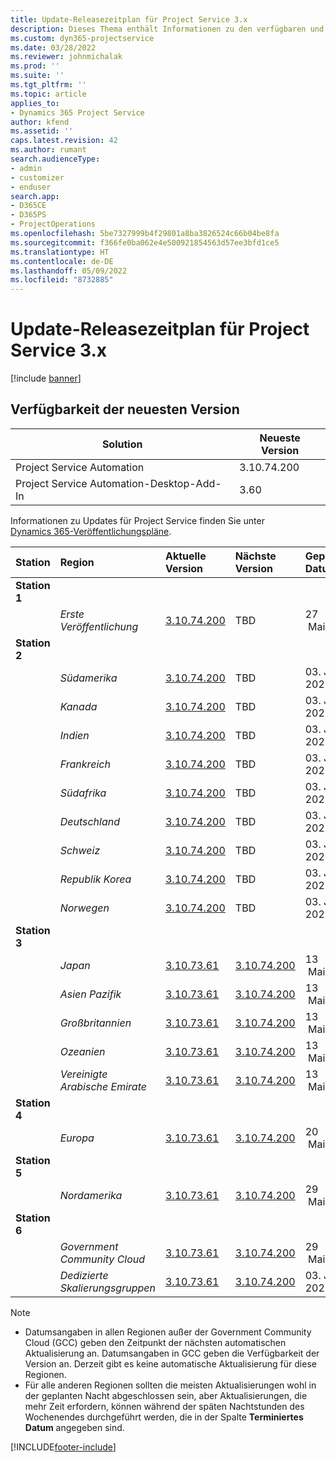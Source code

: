 ```yaml
---
title: Update-Releasezeitplan für Project Service 3.x
description: Dieses Thema enthält Informationen zu den verfügbaren und kommenden Versionen von Dynamics 365 Project Service Automation.
ms.custom: dyn365-projectservice
ms.date: 03/28/2022
ms.reviewer: johnmichalak
ms.prod: ''
ms.suite: ''
ms.tgt_pltfrm: ''
ms.topic: article
applies_to:
- Dynamics 365 Project Service
author: kfend
ms.assetid: ''
caps.latest.revision: 42
ms.author: rumant
search.audienceType:
- admin
- customizer
- enduser
search.app:
- D365CE
- D365PS
- ProjectOperations
ms.openlocfilehash: 5be7327999b4f29801a8ba3826524c66b04be8fa
ms.sourcegitcommit: f366fe0ba062e4e500921854563d57ee3bfd1ce5
ms.translationtype: HT
ms.contentlocale: de-DE
ms.lasthandoff: 05/09/2022
ms.locfileid: "8732885"
---
```

# <a name="update-release-schedule-for-project-service-3x"></a>Update-Releasezeitplan für Project Service 3.x

[!include [banner](../includes/psa-now-project-operations.md)]

## <a name="latest-version-availability"></a>Verfügbarkeit der neuesten Version

| Solution  | Neueste Version |
|-------|----|
| Project Service Automation    | 3.10.74.200 |
| Project Service Automation-Desktop-Add-In                | 3.60          |

Informationen zu Updates für Project Service finden Sie unter [Dynamics 365-Veröffentlichungspläne](/dynamics365/release-plans/). 

| Station  | Region | Aktuelle Version | Nächste Version |  Geplantes Datum
| :---   | :---   | :---   | :---   |:---   |         
|<strong>Station 1</strong> | |  |  | |
| | <i>Erste Veröffentlichung</i> | [3.10.74.200](whats-new-ur43.md) | TBD | 27  Mai 2022
|<strong>Station 2</strong> | |  |  | |
| | <i>Südamerika</i> | [3.10.74.200](whats-new-ur43.md) | TBD | 03. Juni 2022
| | <i>Kanada</i> | [3.10.74.200](whats-new-ur43.md) | TBD | 03. Juni 2022
| | <i>Indien</i> | [3.10.74.200](whats-new-ur43.md) | TBD | 03. Juni 2022
| | <i>Frankreich</i> | [3.10.74.200](whats-new-ur43.md) | TBD | 03. Juni 2022
| | <i>Südafrika</i> | [3.10.74.200](whats-new-ur43.md) | TBD | 03. Juni 2022
| | <i>Deutschland</i> | [3.10.74.200](whats-new-ur43.md) | TBD | 03. Juni 2022
| | <i>Schweiz</i> | [3.10.74.200](whats-new-ur43.md) | TBD | 03. Juni 2022
| | <i>Republik Korea</i> | [3.10.74.200](whats-new-ur43.md) | TBD | 03. Juni 2022
| | <i>Norwegen</i> | [3.10.74.200](whats-new-ur43.md) | TBD | 03. Juni 2022
|<strong>Station 3</strong> | |  |  | |
| | <i>Japan</i> | [3.10.73.61](whats-new-ur-42.md) | [3.10.74.200](whats-new-ur43.md) | 13  Mai 2022
| | <i>Asien Pazifik</i> | [3.10.73.61](whats-new-ur-42.md) | [3.10.74.200](whats-new-ur43.md) | 13  Mai 2022
| | <i>Großbritannien</i> | [3.10.73.61](whats-new-ur-42.md) | [3.10.74.200](whats-new-ur43.md) | 13  Mai 2022
| | <i>Ozeanien</i> | [3.10.73.61](whats-new-ur-42.md) | [3.10.74.200](whats-new-ur43.md) | 13  Mai 2022
| | <i>Vereinigte Arabische Emirate</i> | [3.10.73.61](whats-new-ur-42.md) | [3.10.74.200](whats-new-ur43.md) | 13  Mai 2022
|<strong>Station 4</strong> | |  |  | |
| | <i>Europa</i> | [3.10.73.61](whats-new-ur-42.md) | [3.10.74.200](whats-new-ur43.md) | 20  Mai 2022
|<strong>Station 5</strong> | |  |  | |
| | <i>Nordamerika</i> | [3.10.73.61](whats-new-ur-42.md) | [3.10.74.200](whats-new-ur43.md) | 29  Mai 2022
|<strong>Station 6</strong> | |  |  | |
| | <i>Government Community Cloud</i> | [3.10.73.61](whats-new-ur-42.md) | [3.10.74.200](whats-new-ur43.md) | 29  Mai 2022
| | <i>Dedizierte Skalierungsgruppen</i> | [3.10.73.61](whats-new-ur-42.md) | [3.10.74.200](whats-new-ur43.md) | 03. Juni 2022




>[!Note]
> - Datumsangaben in allen Regionen außer der Government Community Cloud (GCC) geben den Zeitpunkt der nächsten automatischen Aktualisierung an. Datumsangaben in GCC geben die Verfügbarkeit der Version an. Derzeit gibt es keine automatische Aktualisierung für diese Regionen.
> - Für alle anderen Regionen sollten die meisten Aktualisierungen wohl in der geplanten Nacht abgeschlossen sein, aber Aktualisierungen, die mehr Zeit erfordern, können während der späten Nachtstunden des Wochenendes durchgeführt werden, die in der Spalte **Terminiertes Datum** angegeben sind.


[!INCLUDE[footer-include](../includes/footer-banner.md)]

